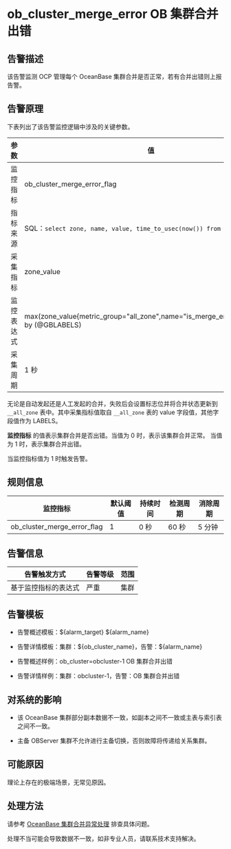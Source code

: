 # ob_cluster_merge_error OB 集群合并出错

## 告警描述

该告警监测 OCP 管理每个 OceanBase 集群合并是否正常，若有合并出错则上报告警。

## 告警原理

下表列出了该告警监控逻辑中涉及的关键参数。

|  参数   |                                                                值                                                                |
|-------|---------------------------------------------------------------------------------------------------------------------------------|
| 监控指标  | ob_cluster_merge_error_flag                                                                                                     |
| 指标来源  | SQL：`select zone, name, value, time_to_usec(now()) from __all_zone;`  |
| 采集指标  | zone_value                                                                                                                      |
| 监控表达式 | max(zone_value{metric_group="all_zone",name="is_merge_error",@LABELS}) by (@GBLABELS)                                           |
| 采集周期  | 1 秒                                                                                                                             |

无论是自动发起还是人工发起的合并，失败后会设置标志位并将合并状态更新到 `__all_zone` 表中。其中采集指标值取自 `__all_zone` 表的 value 字段值，其他字段值作为 LABELS。

**监控指标** 的值表示集群合并是否出错。当值为 0 时，表示该集群合并正常。 当值为 1 时，表示集群合并出错。

当监控指标值为 1 时触发告警。

## 规则信息

|            监控指标             | 默认阈值 | 持续时间 | 检测周期 | 消除周期 |
|-----------------------------|------|------|------|------|
| ob_cluster_merge_error_flag | 1    | 0 秒  | 60 秒 | 5 分钟 |

## 告警信息

|           告警触发方式           | 告警等级 | 范围 |
|----------------------------|------|----|
| 基于监控指标的表达式 | 严重   | 集群 |

## 告警模板

* 告警概述模板：\${alarm_target} ${alarm_name}

* 告警详情模板：集群：\${ob_cluster_name}，告警：\${alarm_name}

* 告警概述样例：ob_cluster=obcluster-1 OB 集群合并出错

* 告警详情样例：集群：obcluster-1，告警：OB 集群合并出错

## 对系统的影响

* 该 OceanBase 集群部分副本数据不一致，如副本之间不一致或主表与索引表之间不一致。

* 主备 OBServer 集群不允许进行主备切换，否则故障将传递给关系集群。

## 可能原因

理论上存在的极端场景，无常见原因。

## 处理方法

请参考 [OceanBase 集群合并异常处理](../5.appendix/3.exception-handling-for-oceanbase-cluster-compaction.md) 排查具体问题。

处理不当可能会导致数据不一致，如非专业人员，请联系技术支持解决。
